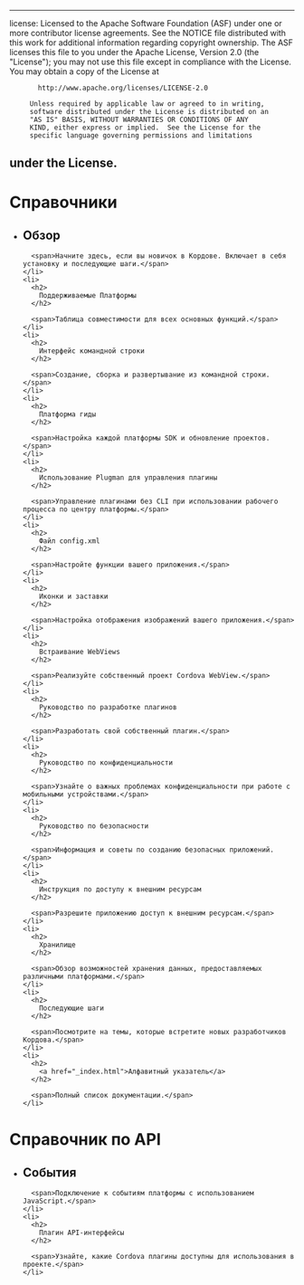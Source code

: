 * * *

license: Licensed to the Apache Software Foundation (ASF) under one or more contributor license agreements. See the NOTICE file distributed with this work for additional information regarding copyright ownership. The ASF licenses this file to you under the Apache License, Version 2.0 (the "License"); you may not use this file except in compliance with the License. You may obtain a copy of the License at

           http://www.apache.org/licenses/LICENSE-2.0
    
         Unless required by applicable law or agreed to in writing,
         software distributed under the License is distributed on an
         "AS IS" BASIS, WITHOUT WARRANTIES OR CONDITIONS OF ANY
         KIND, either express or implied.  See the License for the
         specific language governing permissions and limitations
    

## under the License.

<div id="home">
  <h1>
    Справочники
  </h1>
  
  <ul>
    <li>
      <h2>
        Обзор
      </h2>
      
      <span>Начните здесь, если вы новичок в Кордове. Включает в себя установку и последующие шаги.</span>
    </li>
    <li>
      <h2>
        Поддерживаемые Платформы
      </h2>
      
      <span>Таблица совместимости для всех основных функций.</span>
    </li>
    <li>
      <h2>
        Интерфейс командной строки
      </h2>
      
      <span>Создание, сборка и развертывание из командной строки.</span>
    </li>
    <li>
      <h2>
        Платформа гиды
      </h2>
      
      <span>Настройка каждой платформы SDK и обновление проектов.</span>
    </li>
    <li>
      <h2>
        Использование Plugman для управления плагины
      </h2>
      
      <span>Управление плагинами без CLI при использовании рабочего процесса по центру платформы.</span>
    </li>
    <li>
      <h2>
        Файл config.xml
      </h2>
      
      <span>Настройте функции вашего приложения.</span>
    </li>
    <li>
      <h2>
        Иконки и заставки
      </h2>
      
      <span>Настройка отображения изображений вашего приложения.</span>
    </li>
    <li>
      <h2>
        Встраивание WebViews
      </h2>
      
      <span>Реализуйте собственный проект Cordova WebView.</span>
    </li>
    <li>
      <h2>
        Руководство по разработке плагинов
      </h2>
      
      <span>Разработать свой собственный плагин.</span>
    </li>
    <li>
      <h2>
        Руководство по конфиденциальности
      </h2>
      
      <span>Узнайте о важных проблемах конфиденциальности при работе с мобильными устройствами.</span>
    </li>
    <li>
      <h2>
        Руководство по безопасности
      </h2>
      
      <span>Информация и советы по созданию безопасных приложений.</span>
    </li>
    <li>
      <h2>
        Инструкция по доступу к внешним ресурсам
      </h2>
      
      <span>Разрешите приложению доступ к внешним ресурсам.</span>
    </li>
    <li>
      <h2>
        Хранилище
      </h2>
      
      <span>Обзор возможностей хранения данных, предоставляемых различными платформами.</span>
    </li>
    <li>
      <h2>
        Последующие шаги
      </h2>
      
      <span>Посмотрите на темы, которые встретите новых разработчиков Кордова.</span>
    </li>
    <li>
      <h2>
        <a href="_index.html">Алфавитный указатель</a>
      </h2>
      
      <span>Полный список документации.</span>
    </li>
  </ul>
  
  <h1>
    Справочник по API
  </h1>
  
  <ul>
    <li>
      <h2>
        События
      </h2>
      
      <span>Подключение к событиям платформы с использованием JavaScript.</span>
    </li>
    <li>
      <h2>
        Плагин API-интерфейсы
      </h2>
      
      <span>Узнайте, какие Cordova плагины доступны для использования в проекте.</span>
    </li>
  </ul>
</div>